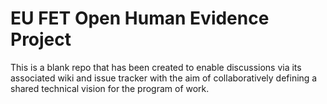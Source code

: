 # EU FET Open Human Evidence Project

This is a blank repo that has been created to enable discussions via its associated wiki and issue tracker with the aim of collaboratively defining a shared technical vision for the program of work.